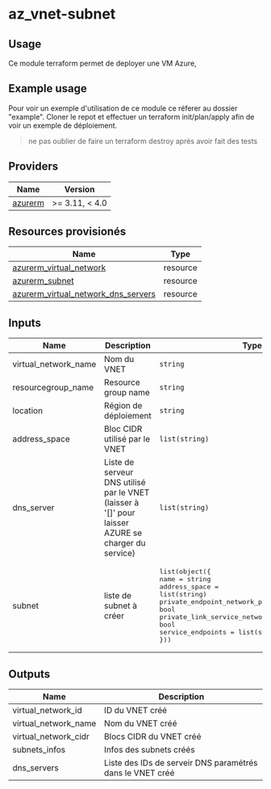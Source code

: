 # az_vnet-subnet

## Usage

Ce module terraform permet de deployer une VM Azure,

## Example usage 

Pour voir un exemple d'utilisation de ce module ce réferer au dossier "example".
Cloner le repot et effectuer un terraform init/plan/apply afin de voir un exemple de déploiement.

> ne pas oublier de faire un terraform destroy après avoir fait des tests


## Providers

| Name | Version |
|------|---------|
| [azurerm](https://registry.terraform.io/providers/hashicorp/azurerm/latest/docs) | >= 3.11, < 4.0 |


## Resources provisionés

| Name | Type |
|------|------|
| [azurerm_virtual_network](https://registry.terraform.io/providers/hashicorp/azurerm/latest/docs/resources/virtual_network) | resource |
| [azurerm_subnet](https://registry.terraform.io/providers/hashicorp/azurerm/latest/docs/resources/subnet) | resource |
| [azurerm_virtual_network_dns_servers](https://registry.terraform.io/providers/hashicorp/azurerm/latest/docs/resources/virtual_network_dns_servers) | resource |


## Inputs

| Name | Description | Type | Default | Required |
|------|-------------|------|---------|:--------:|
| virtual_network_name | Nom du VNET | `string` | null | yes |
| resourcegroup_name | Resource group name | `string` | null | yes |
| location | Région de déploiement | `string` | null | yes |
| address_space | Bloc CIDR utilisé par le VNET | `list(string)` | <pre>`["10.0.0.0/16"]`</pre> | no |
| dns_server | Liste de serveur DNS utilisé par le VNET (laisser à '[]' pour laisser AZURE se charger du service) | `list(string)` | [] | no |
| subnet | liste de subnet à créer | <pre>list(object({<br>name = string<br>address_space = list(string)<br>private_endpoint_network_policies_enabled = bool<br>private_link_service_network_policies_enabled = bool<br>service_endpoints = list(string)<br>}))</pre> | <pre>{<br>name = "default"<br>address_space = ["10.0.0.0/24"]<br>private_endpoint_network_policies_enabled = false<br>private_link_service_network_policies_enabled = false<br>service_endpoints = []<br>}</pre> | no |


## Outputs

| Name | Description |
|------|-------------|
| virtual_network_id | ID du VNET créé |
| virtual_network_name | Nom du VNET créé |
| virtual_network_cidr | Blocs CIDR du VNET créé |
| subnets_infos | Infos des subnets créés |
| dns_servers | Liste des IDs de serveir DNS paramétrés dans le VNET créé |

